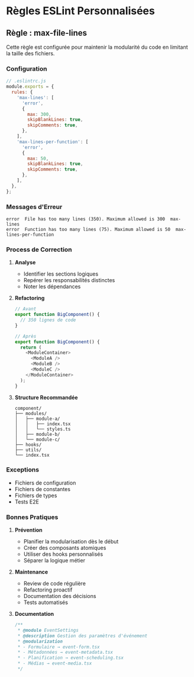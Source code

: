# Règles ESLint Personnalisées

## Règle : max-file-lines

Cette règle est configurée pour maintenir la modularité du code en limitant la taille des fichiers.

### Configuration

```javascript
// .eslintrc.js
module.exports = {
  rules: {
    'max-lines': [
      'error',
      {
        max: 300,
        skipBlankLines: true,
        skipComments: true,
      },
    ],
    'max-lines-per-function': [
      'error',
      {
        max: 50,
        skipBlankLines: true,
        skipComments: true,
      },
    ],
  },
};
```

### Messages d'Erreur

```
error  File has too many lines (350). Maximum allowed is 300  max-lines
error  Function has too many lines (75). Maximum allowed is 50  max-lines-per-function
```

### Process de Correction

1. **Analyse**

   - Identifier les sections logiques
   - Repérer les responsabilités distinctes
   - Noter les dépendances

2. **Refactoring**

   ```typescript
   // Avant
   export function BigComponent() {
     // 350 lignes de code
   }

   // Après
   export function BigComponent() {
     return (
       <ModuleContainer>
         <ModuleA />
         <ModuleB />
         <ModuleC />
       </ModuleContainer>
     );
   }
   ```

3. **Structure Recommandée**
   ```
   component/
   ├── modules/
   │   ├── module-a/
   │   │   ├── index.tsx
   │   │   └── styles.ts
   │   ├── module-b/
   │   └── module-c/
   ├── hooks/
   ├── utils/
   └── index.tsx
   ```

### Exceptions

- Fichiers de configuration
- Fichiers de constantes
- Fichiers de types
- Tests E2E

### Bonnes Pratiques

1. **Prévention**

   - Planifier la modularisation dès le début
   - Créer des composants atomiques
   - Utiliser des hooks personnalisés
   - Séparer la logique métier

2. **Maintenance**

   - Review de code régulière
   - Refactoring proactif
   - Documentation des décisions
   - Tests automatisés

3. **Documentation**
   ```typescript
   /**
    * @module EventSettings
    * @description Gestion des paramètres d'événement
    * @modularization
    * - Formulaire → event-form.tsx
    * - Métadonnées → event-metadata.tsx
    * - Planification → event-scheduling.tsx
    * - Médias → event-media.tsx
    */
   ```
